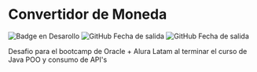 # Convertidor de Moneda

![Badge en Desarollo](https://img.shields.io/badge/STATUS-Finalizado-green)
![GitHub Fecha de salida](https://img.shields.io/badge/Fecha_de_salida-Abril-blue)
![GitHub Fecha de salida](https://img.shields.io/badge/Versión-1.0-orange)

Desafio para el bootcamp de Oracle + Alura Latam al terminar el curso de Java POO y consumo de API's
